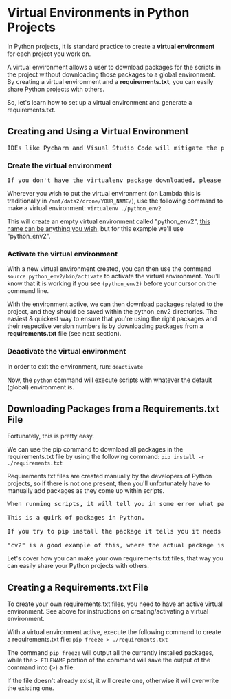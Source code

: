 # Virtual Environments in Python Projects


In Python projects, it is standard practice to create a <b>virtual environment</b> for each project you work on.

A virtual environment allows a user to download packages for the scripts in the project without downloading those packages to a global environment. By creating a virtual environment and a <b>requirements.txt</b>, you can easily share Python projects with others.

So, let's learn how to set up a virtual environment and generate a requirements.txt.


## Creating and Using a Virtual Environment

<pre>
IDEs like Pycharm and Visual Studio Code will mitigate the process of creating and using a virtual environment. For this documentation, I will show the process of creating and using one from scratch.
</pre>


### Create the virtual environment

<pre>
If you don't have the virtualenv package downloaded, please run: <font color='red'>pip install virtualenv</font> first!
</pre>

Wherever you wish to put the virtual environment (on Lambda this is traditionally in `/mnt/data2/drone/YOUR_NAME/`), use the following command to make a virtual environment: `virtualenv ./python_env2`

This will create an empty virtual environment called "python_env2", <u>this name can be anything you wish</u>, but for this example we'll use "python_env2".

### Activate the virtual environment
With a new virtual environment created, you can then use the command `source python_env2/bin/activate` to activate the virtual environment. You'll know that it is working if you see `(python_env2)` before your cursor on the command line. 

With the environment active, we can then download packages related to the project, and they should be saved within the python_env2 directories. The easiest & quickest way to ensure that you're using the right packages and their respective version numbers is by downloading packages from a <b>requirements.txt</b> file (see next section). 

### Deactivate the virtual environment
In order to exit the environment, run: `deactivate`

Now, the `python` command will execute scripts with whatever the default (global) environment is.

## Downloading Packages from a Requirements.txt File

Fortunately, this is pretty easy. 

We can use the pip command to download all packages in the requirements.txt file by using the following command: `pip install -r ./requirements.txt`

Requirements.txt files are created manually by the developers of Python projects, so if there is not one present, then you'll unfortunately have to manually add packages as they come up within scripts. 

<pre>
When running scripts, it will tell you in some error what package the script was expecting. However, it's possible the package it tells you it needs is not using the same name as the package found in pip. 

This is a quirk of packages in Python. 

If you try to pip install the package it tells you it needs and nothing gets installed, try googling alternative names for that package. 

"cv2" is a good example of this, where the actual package is "opencv-python".
</pre>

Let's cover how you can make your own requirements.txt files, that way you can easily share your Python projects with others.

## Creating a Requirements.txt File

To create your own requirements.txt files, you need to have an active virtual environment. See above for instructions on creating/activating a virtual environment.

With a virtual environment active, execute the following command to create a requirements.txt file: `pip freeze > ./requirements.txt`

The command `pip freeze` will output all the currently installed packages, while the `> FILENAME` portion of the command will save the output of the command into (>) a file. 

If the file doesn't already exist, it will create one, otherwise it will overwrite the existing one.